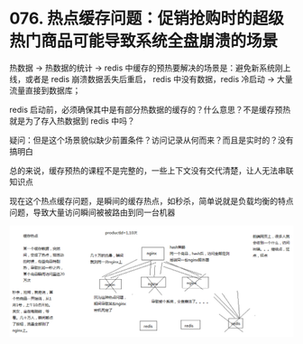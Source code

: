 # 076. 热点缓存问题：促销抢购时的超级热门商品可能导致系统全盘崩溃的场景
热数据 -> 热数据的统计 -> redis 中缓存的预热要解决的场景是：避免新系统刚上线，或者是 redis 崩溃数据丢失后重启，
redis 中没有数据，redis 冷启动 -> 大量流量直接到数据库；

redis 启动前，必须确保其中是有部分热数据的缓存的？什么意思？不是缓存预热就是为了存入热数据到 redis 中吗？

疑问：但是这个场景貌似缺少前置条件？访问记录从何而来？而且是实时的？没有搞明白

总的来说，缓存预热的课程不是完整的，一些上下文没有交代清楚，让人无法串联知识点

现在这个热点缓存问题，是瞬间的缓存热点，如秒杀，简单说就是负载均衡的特点问题，导致大量访问瞬间被被路由到同一台机器

![](./assets/markdown-img-paste-20190526202514350.png)


<iframe  height="500px" width="100%" frameborder=0 allowfullscreen="true" :src="$withBase('/ads.html')"></iframe>